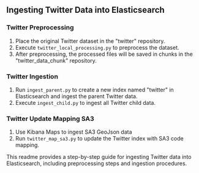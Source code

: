 ## Ingesting Twitter Data into Elasticsearch

### Twitter Preprocessing
1. Place the original Twitter dataset in the "twitter" repository.
2. Execute `twitter_local_processing.py` to preprocess the dataset.
3. After preprocessing, the processed files will be saved in chunks in the "twitter_data_chunk" repository.

### Twitter Ingestion
1. Run `ingest_parent.py` to create a new index named "twitter" in Elasticsearch and ingest the parent Twitter data.
2. Execute `ingest_child.py` to ingest all Twitter child data.

### Twitter Update Mapping SA3
1. Use Kibana Maps to ingest SA3 GeoJson data
2. Run `twitter_map_sa3.py` to update the Twitter index with SA3 code mapping.

This readme provides a step-by-step guide for ingesting Twitter data into Elasticsearch, including preprocessing steps and ingestion procedures.
